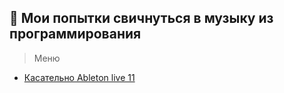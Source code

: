 ## 🏮 Мои попытки свичнуться в музыку из программирования

> Меню

- [Касательно Ableton live 11](sequencers/ableton.md)
